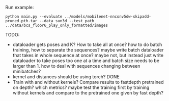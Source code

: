 Run example:

```
python main.py --evaluate ../models/mobilenet-nnconv5dw-skipadd-pruned.pth.tar --data sun3d --test_path ../data/bcs_floor6_play_only_formatted/images
```

TODO:

- dataloader gets poses and K? How to take all at once? how to do batch training, how to separate the sequences? maybe write batch dataloader that takes in whole sequence at once? maybe not, but instead just write dataloader to take poses too one at a time and batch size needs to be larger than 1. how to deal with sequences changing between minibatches?
- kernel and distances should be using torch? DONE
- Train with and without kernels? Compare results to fastdepth pretrained on depth? which metrics? maybe test the training first by training without kernels and compare to the pretrained one given by fast depth?